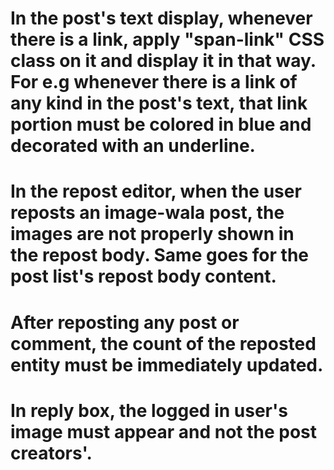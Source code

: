 # In the post's text display, whenever there is a link, apply "span-link" CSS class on it and display it in that way. For e.g whenever there is a link of any kind in the post's text, that link portion must be colored in blue and decorated with an underline.
# In the repost editor, when the user reposts an image-wala post, the images are not properly shown in the repost body. Same goes for the post list's repost body content.
# After reposting any post or comment, the count of the reposted entity must be immediately updated.
# In reply box, the logged in user's image must appear and not the post creators'.